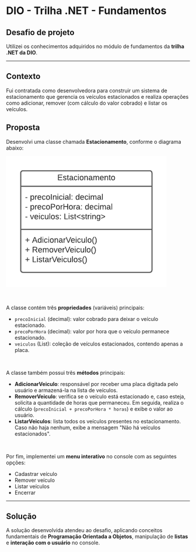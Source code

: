 # DIO - Trilha .NET - Fundamentos
## Desafio de projeto

Utilizei os conhecimentos adquiridos no módulo de fundamentos da **trilha .NET da DIO**.

---

## Contexto

Fui contratada como desenvolvedora para construir um sistema de estacionamento que gerencia os veículos estacionados e realiza operações como adicionar, remover (com cálculo do valor cobrado) e listar os veículos.

## Proposta

Desenvolvi uma classe chamada **Estacionamento**, conforme o diagrama abaixo:

**![Diagrama de classe Estacionamento](img/diagrama_classe_estacionamento.png)**

<br>

A classe contém três **propriedades** (variáveis) principais:

* `precoInicial` (decimal): valor cobrado para deixar o veículo estacionado.
* `precoPorHora` (decimal): valor por hora que o veículo permanece estacionado.
* `veiculos` (List<string>): coleção de veículos estacionados, contendo apenas a placa.

<br>

A classe também possui três **métodos** principais:

* **AdicionarVeiculo**: responsável por receber uma placa digitada pelo usuário e armazená-la na lista de veículos.
* **RemoverVeiculo**: verifica se o veículo está estacionado e, caso esteja, solicita a quantidade de horas que permaneceu. Em seguida, realiza o cálculo (`precoInicial + precoPorHora * horas`) e exibe o valor ao usuário.
* **ListarVeiculos**: lista todos os veículos presentes no estacionamento. Caso não haja nenhum, exibe a mensagem "Não há veículos estacionados".

<br>

Por fim, implementei um **menu interativo** no console com as seguintes opções:

* Cadastrar veículo
* Remover veículo
* Listar veículos
* Encerrar

---

## Solução

A solução desenvolvida atendeu ao desafio, aplicando conceitos fundamentais de **Programação Orientada a Objetos**, manipulação de **listas** e **interação com o usuário** no console.